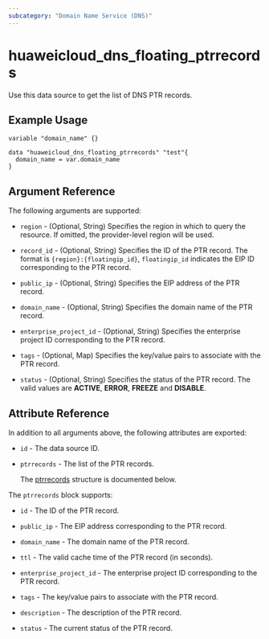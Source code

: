 ```yaml
---
subcategory: "Domain Name Service (DNS)"
---
```


# huaweicloud_dns_floating_ptrrecords

Use this data source to get the list of DNS PTR records.

## Example Usage

```hcl
variable "domain_name" {}

data "huaweicloud_dns_floating_ptrrecords" "test"{
  domain_name = var.domain_name
}
```

## Argument Reference

The following arguments are supported:

* `region` - (Optional, String) Specifies the region in which to query the resource.
  If omitted, the provider-level region will be used.

* `record_id` - (Optional, String) Specifies the ID of the PTR record.
  The format is `{region}:{floatingip_id}`, `floatingip_id` indicates the EIP ID corresponding to the PTR record.

* `public_ip` - (Optional, String) Specifies the EIP address of the PTR record.

* `domain_name` - (Optional, String) Specifies the domain name of the PTR record.

* `enterprise_project_id` - (Optional, String) Specifies the enterprise project ID corresponding to the PTR record.

* `tags` - (Optional, Map) Specifies the key/value pairs to associate with the PTR record.

* `status` - (Optional, String) Specifies the status of the PTR record.
  The valid values are **ACTIVE**, **ERROR**, **FREEZE** and **DISABLE**.

## Attribute Reference

In addition to all arguments above, the following attributes are exported:

* `id` - The data source ID.

* `ptrrecords` - The list of the PTR records.

  The [ptrrecords](#ptrrecords_struct) structure is documented below.

<a name="ptrrecords_struct"></a>
The `ptrrecords` block supports:

* `id` - The ID of the PTR record.

* `public_ip` - The EIP address corresponding to the PTR record.

* `domain_name` - The domain name of the PTR record.

* `ttl` - The valid cache time of the PTR record (in seconds).

* `enterprise_project_id` - The enterprise project ID corresponding to the PTR record.

* `tags` - The key/value pairs to associate with the PTR record.

* `description` - The description of the PTR record.

* `status` - The current status of the PTR record.
